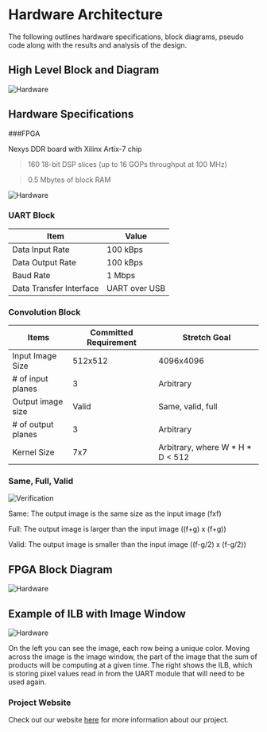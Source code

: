 # Hardware Architecture

The following outlines hardware specifications, block diagrams, pseudo code along with the results and analysis of the design.

## High Level Block and Diagram
![Hardware](https://i.imgur.com/89GHfYj.jpg)

## Hardware Specifications
###FPGA

Nexys DDR board with Xilinx Artix-7 chip
> 160 18-bit DSP slices (up to 16 GOPs throughput at 100 MHz)

> 0.5 Mbytes of block RAM

![Hardware](https://i.imgur.com/yWM6vtT.jpg)

### UART Block

| Item | Value |
| -------------------- | ----------- |
| Data Input Rate | 100 kBps |
| Data Output Rate | 100 kBps |
| Baud Rate | 1 Mbps |
| Data Transfer Interface | UART over USB |

### Convolution Block

| Items | Committed Requirement | Stretch Goal |
| -------------------- | ----------- | ----------- |
| Input Image Size | 512x512 | 4096x4096 |
| # of input planes | 3 | Arbitrary |
| Output image size | Valid | Same, valid, full |
| # of output planes | 3 | Arbitrary |
| Kernel Size | 7x7 | Arbitrary, where W * H * D < 512 |

### Same, Full, Valid
![Verification](https://i.imgur.com/RgoYCFY.jpg)

Same: The output image is the same size as the input image (fxf)

Full: The output image is larger than the input image ((f+g) x (f+g))

Valid: The output image is smaller than the input image ((f-g/2) x (f-g/2))

## FPGA Block Diagram
![Hardware](https://i.imgur.com/U9GAoRu.jpg)

## Example of ILB with Image Window
![Hardware](https://i.imgur.com/UFqZOds.gif[/img)

On the left you can see the image, each row being a unique color. Moving across the image is the image window, the part of the image that the sum of products will be computing at a given time. The right shows the ILB, which is storing pixel values read in from the UART module that will need to be used again.

### Project Website
Check out our website [here][website] for more information about our project.

[website]: https://kierajcullen.github.io/-dcnn-.github.io/
